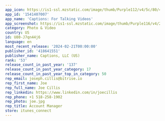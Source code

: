 ```yaml
---
app_icon: https://is1-ssl.mzstatic.com/image/thumb/Purple112/v4/5c/80/46/5c80465e-c7de-e867-cffd-8ff71b6286b0/AppIcon-1x_U007emarketing-0-6-0-85-220-0.png/1024x1024bb.png
app_id: '1541407007'
app_name: 'Captions: For Talking Videos'
app_screenshot: https://is1-ssl.mzstatic.com/image/thumb/Purple116/v4/20/2f/9d/202f9dd7-587c-9415-a13f-e7889b6ea485/fed5de7c-a23b-442a-a18a-946ce06c7475_appstore_5.8_02.png/1284x2778bb.png
category: Photo & Video
country: US
id: U80-J7qn44j6
language: en
most_recent_release: '2024-02-21T00:00:00'
publisher_id: '418641551'
publisher_name: Captions, LLC (US)
rank: '53'
release_count_in_past_year: '137'
release_count_in_past_year_category: 17
release_count_in_past_year_top_in_category: 50
rep_email: joseph.cillis@bitrise.io
rep_first_name: Joe
rep_full_name: Joe Cillis
rep_linkedin: https://www.linkedin.com/in/joecillis
rep_phone: +1 518-258-1902
rep_photo: joe.jpg
rep_title: Account Manager
store: itunes_connect
---
```

